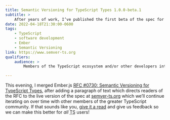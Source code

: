```yaml
---
title: Semantic Versioning for TypeScript Types 1.0.0-beta.1
subtitle: >
    After years of work, I’ve published the first beta of the spec for semantic versioning for TypeScript types!
date: 2022-04-18T21:30:00-0600
tags:
    - TypeScript
    - software development
    - Ember
    - Semantic Versioning
link: https://www.semver-ts.org
qualifiers:
    audience: >
        Members of the TypeScript ecosystem and/or other developers interested in the interesting overlap of versioning and types.

---
```


This evening, I merged Ember.js [<abbr title="request for comments">RFC</abbr> #0730: Semantic Versioning for TypeScript Types][rfc], after adding a paragraph of text which directs readers of the <abbr>RFC</abbr> to the live version of the spec at [semver-ts.org][site] which we’ll continue iterating on over time with other members of the greater TypeScript community. If that sounds like you, [give it a read][site] and give us feedback so we can make this better for *all* <abbr title="TypeScript">TS</abbr> users!

[rfc]: http://emberjs.github.io/rfcs/0730-semver-for-ts.html
[site]: {{link}}
